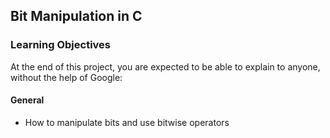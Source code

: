 ## Bit Manipulation in C

### Learning Objectives

At the end of this project, you are expected to be able to explain to anyone, without the help of Google:

#### General

- How to manipulate bits and use bitwise operators
